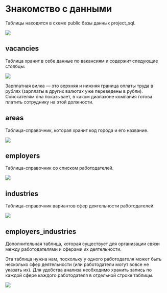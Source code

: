 # Знакомство с данными

Таблицы находятся в схеме public базы данных project_sql.

<img src = https://github.com/esmelnikova/education_dst_128/tree/main/Project_2/description/images/Схема_данных.png>

## vacancies

Таблица хранит в себе данные по вакансиям и содержит следующие столбцы:

<img src = https://github.com/esmelnikova/education_dst_128/tree/main/Project_2/description/images/vacancies.png>

Зарплатная вилка — это верхняя и нижняя граница оплаты труда в рублях (зарплаты в других валютах уже переведены в рубли). Соискателям она показывает, в каком диапазоне компания готова платить сотруднику на этой должности.

## areas

Таблица-справочник, которая хранит код города и его название.

<img src = https://github.com/esmelnikova/education_dst_128/tree/main/Project_2/description/images/areas.png>

## employers

Таблица-справочник со списком работодателей.

<img src = https://github.com/esmelnikova/education_dst_128/tree/main/Project_2/description/images/employers.png>

## industries

Таблица-справочник вариантов сфер деятельности работодателей.

<img src = https://github.com/esmelnikova/education_dst_128/tree/main/Project_2/description/images/industries.png>

## employers_industries

Дополнительная таблица, которая существует для организации связи между работодателями и сферами их деятельности.

Эта таблица нужна нам, поскольку у одного работодателя может быть несколько сфер деятельности (или работодатели могут вовсе не указать их). Для удобства анализа необходимо хранить запись по каждой сфере каждого работодателя в отдельной строке таблицы.

<img src = https://github.com/esmelnikova/education_dst_128/tree/main/Project_2/description/images/emp_ind.png>